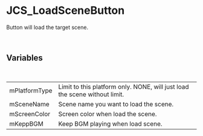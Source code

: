 <div id="content-header">
  <h1>JCS_LoadSceneButton</h1>
</div>

<p>
  Button will load the target scene.
</p>


<br/>
<h2>Variables</h2>
<br/>

<table>
  <tr>
    <td>mPlatformType</td>
    <td>Limit to this platform only. NONE, will just load the scene without limit.</td>
  </tr>
  <tr>
    <td>mSceneName</td>
    <td>Scene name you want to load the scene.</td>
  </tr>
  <tr>
    <td>mScreenColor</td>
    <td>Screen color when load the scene.</td>
  </tr>
  <tr>
    <td>mKeppBGM</td>
    <td>Keep BGM playing when load scene.</td>
  </tr>
</table>
